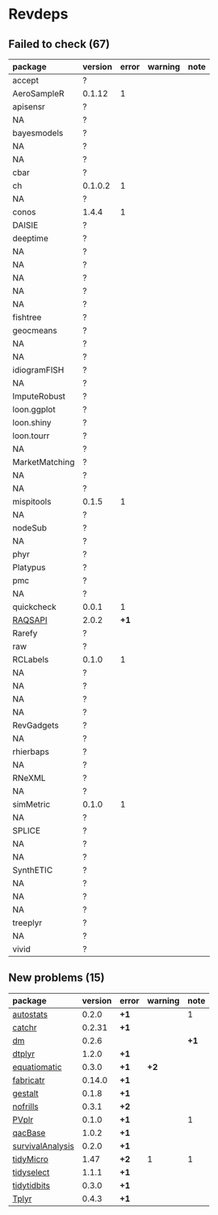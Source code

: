 # Revdeps

## Failed to check (67)

|package                        |version |error  |warning |note |
|:------------------------------|:-------|:------|:-------|:----|
|accept                         |?       |       |        |     |
|AeroSampleR                    |0.1.12  |1      |        |     |
|apisensr                       |?       |       |        |     |
|NA                             |?       |       |        |     |
|bayesmodels                    |?       |       |        |     |
|NA                             |?       |       |        |     |
|NA                             |?       |       |        |     |
|cbar                           |?       |       |        |     |
|ch                             |0.1.0.2 |1      |        |     |
|NA                             |?       |       |        |     |
|conos                          |1.4.4   |1      |        |     |
|DAISIE                         |?       |       |        |     |
|deeptime                       |?       |       |        |     |
|NA                             |?       |       |        |     |
|NA                             |?       |       |        |     |
|NA                             |?       |       |        |     |
|NA                             |?       |       |        |     |
|NA                             |?       |       |        |     |
|fishtree                       |?       |       |        |     |
|geocmeans                      |?       |       |        |     |
|NA                             |?       |       |        |     |
|NA                             |?       |       |        |     |
|idiogramFISH                   |?       |       |        |     |
|NA                             |?       |       |        |     |
|ImputeRobust                   |?       |       |        |     |
|loon.ggplot                    |?       |       |        |     |
|loon.shiny                     |?       |       |        |     |
|loon.tourr                     |?       |       |        |     |
|NA                             |?       |       |        |     |
|MarketMatching                 |?       |       |        |     |
|NA                             |?       |       |        |     |
|NA                             |?       |       |        |     |
|mispitools                     |0.1.5   |1      |        |     |
|NA                             |?       |       |        |     |
|nodeSub                        |?       |       |        |     |
|NA                             |?       |       |        |     |
|phyr                           |?       |       |        |     |
|Platypus                       |?       |       |        |     |
|pmc                            |?       |       |        |     |
|NA                             |?       |       |        |     |
|quickcheck                     |0.0.1   |1      |        |     |
|[RAQSAPI](failures.md#raqsapi) |2.0.2   |__+1__ |        |     |
|Rarefy                         |?       |       |        |     |
|raw                            |?       |       |        |     |
|RCLabels                       |0.1.0   |1      |        |     |
|NA                             |?       |       |        |     |
|NA                             |?       |       |        |     |
|NA                             |?       |       |        |     |
|NA                             |?       |       |        |     |
|RevGadgets                     |?       |       |        |     |
|NA                             |?       |       |        |     |
|rhierbaps                      |?       |       |        |     |
|NA                             |?       |       |        |     |
|RNeXML                         |?       |       |        |     |
|NA                             |?       |       |        |     |
|simMetric                      |0.1.0   |1      |        |     |
|NA                             |?       |       |        |     |
|SPLICE                         |?       |       |        |     |
|NA                             |?       |       |        |     |
|NA                             |?       |       |        |     |
|SynthETIC                      |?       |       |        |     |
|NA                             |?       |       |        |     |
|NA                             |?       |       |        |     |
|NA                             |?       |       |        |     |
|treeplyr                       |?       |       |        |     |
|NA                             |?       |       |        |     |
|vivid                          |?       |       |        |     |

## New problems (15)

|package                                          |version |error  |warning |note   |
|:------------------------------------------------|:-------|:------|:-------|:------|
|[autostats](problems.md#autostats)               |0.2.0   |__+1__ |        |1      |
|[catchr](problems.md#catchr)                     |0.2.31  |__+1__ |        |       |
|[dm](problems.md#dm)                             |0.2.6   |       |        |__+1__ |
|[dtplyr](problems.md#dtplyr)                     |1.2.0   |__+1__ |        |       |
|[equatiomatic](problems.md#equatiomatic)         |0.3.0   |__+1__ |__+2__  |       |
|[fabricatr](problems.md#fabricatr)               |0.14.0  |__+1__ |        |       |
|[gestalt](problems.md#gestalt)                   |0.1.8   |__+1__ |        |       |
|[nofrills](problems.md#nofrills)                 |0.3.1   |__+2__ |        |       |
|[PVplr](problems.md#pvplr)                       |0.1.0   |__+1__ |        |1      |
|[qacBase](problems.md#qacbase)                   |1.0.2   |__+1__ |        |       |
|[survivalAnalysis](problems.md#survivalanalysis) |0.2.0   |__+1__ |        |       |
|[tidyMicro](problems.md#tidymicro)               |1.47    |__+2__ |1       |1      |
|[tidyselect](problems.md#tidyselect)             |1.1.1   |__+1__ |        |       |
|[tidytidbits](problems.md#tidytidbits)           |0.3.0   |__+1__ |        |       |
|[Tplyr](problems.md#tplyr)                       |0.4.3   |__+1__ |        |       |

